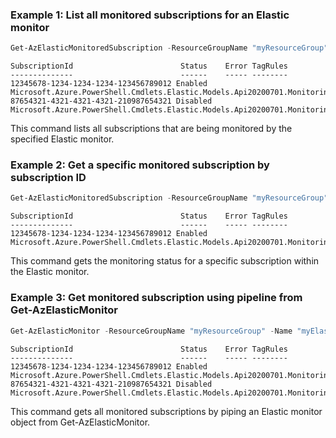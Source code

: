 ### Example 1: List all monitored subscriptions for an Elastic monitor
```powershell
Get-AzElasticMonitoredSubscription -ResourceGroupName "myResourceGroup" -MonitorName "myElasticMonitor"
```

```output
SubscriptionId                        Status    Error TagRules
--------------                        ------    ----- --------
12345678-1234-1234-1234-123456789012 Enabled         Microsoft.Azure.PowerShell.Cmdlets.Elastic.Models.Api20200701.MonitoringTagRules
87654321-4321-4321-4321-210987654321 Disabled        Microsoft.Azure.PowerShell.Cmdlets.Elastic.Models.Api20200701.MonitoringTagRules
```

This command lists all subscriptions that are being monitored by the specified Elastic monitor.

### Example 2: Get a specific monitored subscription by subscription ID
```powershell
Get-AzElasticMonitoredSubscription -ResourceGroupName "myResourceGroup" -MonitorName "myElasticMonitor" -SubscriptionId "12345678-1234-1234-1234-123456789012"
```

```output
SubscriptionId                        Status    Error TagRules
--------------                        ------    ----- --------
12345678-1234-1234-1234-123456789012 Enabled         Microsoft.Azure.PowerShell.Cmdlets.Elastic.Models.Api20200701.MonitoringTagRules
```

This command gets the monitoring status for a specific subscription within the Elastic monitor.

### Example 3: Get monitored subscription using pipeline from Get-AzElasticMonitor
```powershell
Get-AzElasticMonitor -ResourceGroupName "myResourceGroup" -Name "myElasticMonitor" | Get-AzElasticMonitoredSubscription
```

```output
SubscriptionId                        Status    Error TagRules
--------------                        ------    ----- --------
12345678-1234-1234-1234-123456789012 Enabled         Microsoft.Azure.PowerShell.Cmdlets.Elastic.Models.Api20200701.MonitoringTagRules
87654321-4321-4321-4321-210987654321 Disabled        Microsoft.Azure.PowerShell.Cmdlets.Elastic.Models.Api20200701.MonitoringTagRules
```

This command gets all monitored subscriptions by piping an Elastic monitor object from Get-AzElasticMonitor.

